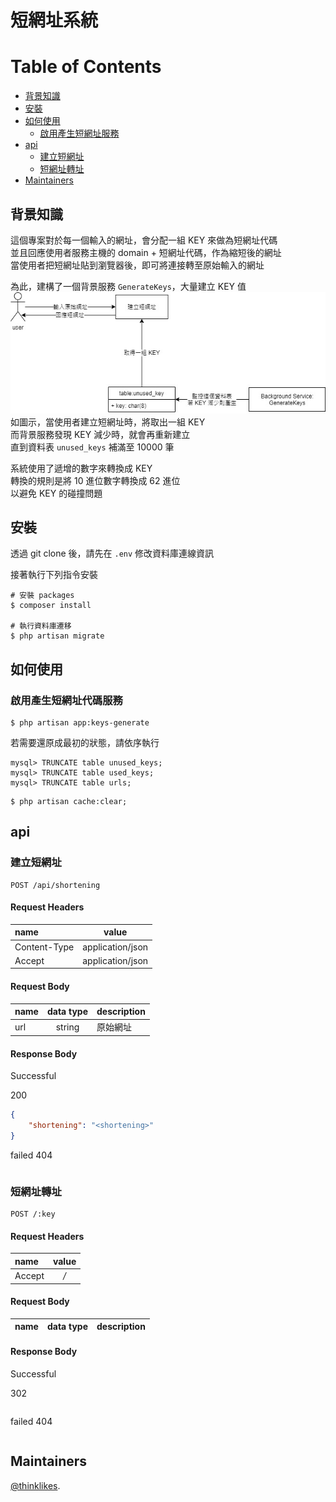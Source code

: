 # 短網址系統

# Table of Contents
- [背景知識](#背景知識)
- [安裝](#安裝)
- [如何使用](#如何使用)
    - [啟用產生短網址服務](#啟用產生短網址代碼服務)
- [api](#api)
  - [建立短網址](#建立短網址)
  - [短網址轉址](#短網址轉址)
- [Maintainers](#maintainers)

## 背景知識
這個專案對於每一個輸入的網址，會分配一組 KEY 來做為短網址代碼  
並且回應使用者服務主機的 domain + 短網址代碼，作為縮短後的網址  
當使用者把短網址貼到瀏覽器後，即可將連接轉至原始輸入的網址

為此，建構了一個背景服務 `GenerateKeys`，大量建立 KEY 值  
![standard-readme compliant](service.jpg)  
如圖示，當使用者建立短網址時，將取出一組 KEY  
而背景服務發現 KEY 減少時，就會再重新建立  
直到資料表 `unused_keys` 補滿至 10000 筆  

系統使用了遞增的數字來轉換成 KEY  
轉換的規則是將 10 進位數字轉換成 62 進位  
以避免 KEY 的碰撞問題

## 安裝
透過 git clone 後，請先在 `.env` 修改資料庫連線資訊

接著執行下列指令安裝  
```shell
# 安裝 packages
$ composer install

# 執行資料庫遷移
$ php artisan migrate
```

## 如何使用

### 啟用產生短網址代碼服務 
```shell
$ php artisan app:keys-generate
```

若需要還原成最初的狀態，請依序執行  
```mysql
mysql> TRUNCATE table unused_keys;
mysql> TRUNCATE table used_keys;
mysql> TRUNCATE table urls;
```
```shell
$ php artisan cache:clear;
```

## api

### 建立短網址

```
POST /api/shortening
```

#### Request Headers
| name         |      value       |
|:-------------|:----------------:|
| Content-Type | application/json |
| Accept       | application/json |


#### Request Body
| name | data type | description |
|:-----|:---------:|:------------|
| url  | string    |原始網址       |

#### Response Body
Successful

200
```json
{
    "shortening": "<shortening>"
}
```

failed
404
```json

```

### 短網址轉址

```
POST /:key
```

#### Request Headers
| name         |      value       |
|:-------------|:----------------:|
| Accept       |              */* |


#### Request Body
| name | data type | description |
|:-----|:---------:|:------------|

#### Response Body
Successful

302
```json

```

failed
404
```json

```

## Maintainers
[@thinklikes](https://github.com/thinklikes).
